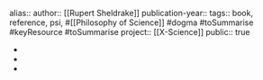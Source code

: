 alias::
author:: [[Rupert Sheldrake]] 
publication-year::
tags:: book, reference, psi, #[[Philosophy of Science]] #dogma #toSummarise #keyResource #toSummarise 
project:: [[X-Science]] 
public:: true

-
-
-
